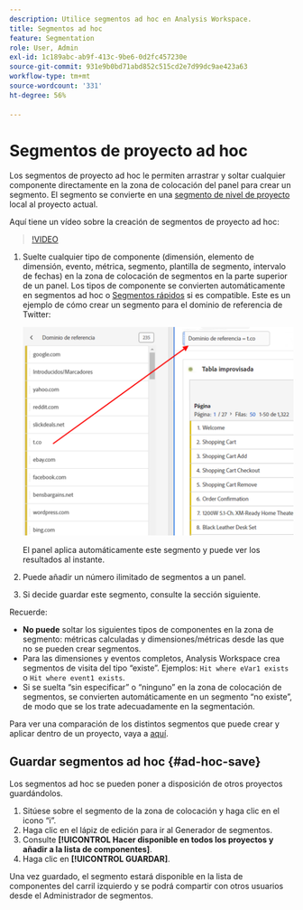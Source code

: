 ```yaml
---
description: Utilice segmentos ad hoc en Analysis Workspace.
title: Segmentos ad hoc
feature: Segmentation
role: User, Admin
exl-id: 1c189abc-ab9f-413c-9be6-0d2fc457230e
source-git-commit: 931e9b0bd71abd852c515cd2e7d99dc9ae423a63
workflow-type: tm+mt
source-wordcount: '331'
ht-degree: 56%

---
```


# Segmentos de proyecto ad hoc

Los segmentos de proyecto ad hoc le permiten arrastrar y soltar cualquier componente directamente en la zona de colocación del panel para crear un segmento. El segmento se convierte en una [segmento de nivel de proyecto](https://experienceleague.adobe.com/docs/analytics/analyze/analysis-workspace/components/segments/quick-segments.html?lang=es#what-are-project-only-segments) local al proyecto actual.

Aquí tiene un vídeo sobre la creación de segmentos de proyecto ad hoc:

>[!VIDEO](https://video.tv.adobe.com/v/23978/?quality=12)

1. Suelte cualquier tipo de componente (dimensión, elemento de dimensión, evento, métrica, segmento, plantilla de segmento, intervalo de fechas) en la zona de colocación de segmentos en la parte superior de un panel. Los tipos de componente se convierten automáticamente en segmentos ad hoc o [Segmentos rápidos](https://experienceleague.adobe.com/docs/analytics/analyze/analysis-workspace/components/segments/quick-segments.html?lang=es) si es compatible.
Este es un ejemplo de cómo crear un segmento para el dominio de referencia de Twitter:

   ![](assets/ad-hoc1.png)

   El panel aplica automáticamente este segmento y puede ver los resultados al instante.

1. Puede añadir un número ilimitado de segmentos a un panel.
1. Si decide guardar este segmento, consulte la sección siguiente.

Recuerde:

* **No puede** soltar los siguientes tipos de componentes en la zona de segmento: métricas calculadas y dimensiones/métricas desde las que no se pueden crear segmentos.
* Para las dimensiones y eventos completos, Analysis Workspace crea segmentos de visita del tipo “existe”. Ejemplos: `Hit where eVar1 exists` o `Hit where event1 exists`.
* Si se suelta “sin especificar” o “ninguno” en la zona de colocación de segmentos, se convierten automáticamente en un segmento “no existe”, de modo que se los trate adecuadamente en la segmentación.

Para ver una comparación de los distintos segmentos que puede crear y aplicar dentro de un proyecto, vaya a [aquí](/help/analyze/analysis-workspace/components/segments/t-freeform-project-segment.md).

## Guardar segmentos ad hoc {#ad-hoc-save}

Los segmentos ad hoc se pueden poner a disposición de otros proyectos guardándolos.

1. Sitúese sobre el segmento de la zona de colocación y haga clic en el icono “i”.
1. Haga clic en el lápiz de edición para ir al Generador de segmentos.
1. Consulte **[!UICONTROL Hacer disponible en todos los proyectos y añadir a la lista de componentes]**.
1. Haga clic en **[!UICONTROL GUARDAR]**.

Una vez guardado, el segmento estará disponible en la lista de componentes del carril izquierdo y se podrá compartir con otros usuarios desde el Administrador de segmentos.

